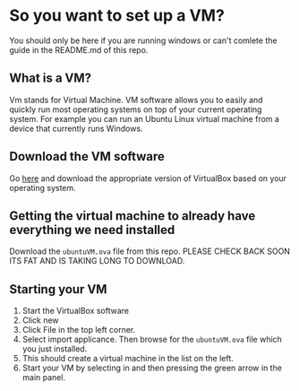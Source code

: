 # So you want to set up a VM?

You should only be here if you are running windows or can't comlete the guide in the README.md of this repo.

## What is a VM?
Vm stands for Virtual Machine. VM software allows you to easily and quickly run most operating systems on top of your current operating system. For example you can run an Ubuntu Linux virtual machine from a device that currently runs Windows.

## Download the VM software
Go [here](https://www.virtualbox.org/wiki/Downloads) and download the appropriate version of VirtualBox based on your operating system.

## Getting the virtual machine to already have everything we need installed
Download the `ubuntuVM.ova` file from this repo. PLEASE CHECK BACK SOON ITS FAT AND IS TAKING LONG TO DOWNLOAD.

## Starting your VM
1. Start the VirtualBox software
2. Click new
3. Click File in the top left corner.
4. Select import applicance. Then browse for the `ubuntuVM.ova` file which you just installed.
5. This should create a virtual machine in the list on the left.
6. Start your VM by selecting in and then pressing the green arrow in the main panel.

